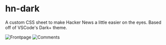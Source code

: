 # hn-dark
A custom CSS sheet to make Hacker News a little easier on the eyes. Based off of VSCode's Dark+ theme.

![Frontpage](https://i.imgur.com/3TLYR6U.png)
![Comments](https://i.imgur.com/p3Y3odb.png)
